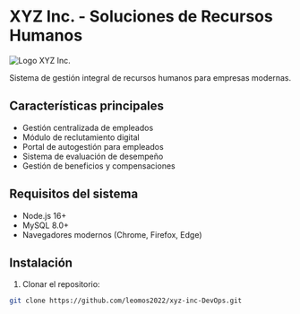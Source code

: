 # XYZ Inc. - Soluciones de Recursos Humanos

![Logo XYZ Inc.](assets/xyz-logo.png)

Sistema de gestión integral de recursos humanos para empresas modernas.

## Características principales

- Gestión centralizada de empleados
- Módulo de reclutamiento digital
- Portal de autogestión para empleados
- Sistema de evaluación de desempeño
- Gestión de beneficios y compensaciones

## Requisitos del sistema

- Node.js 16+
- MySQL 8.0+
- Navegadores modernos (Chrome, Firefox, Edge)

## Instalación

1. Clonar el repositorio:
```bash
git clone https://github.com/leomos2022/xyz-inc-DevOps.git
